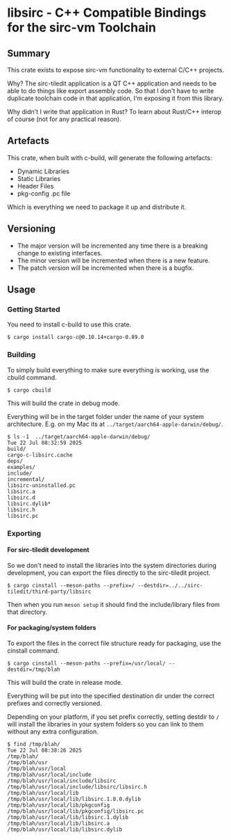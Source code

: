 # libsirc - C++ Compatible Bindings for the sirc-vm Toolchain

## Summary

This crate exists to expose sirc-vm functionality to external C/C++ projects.

Why? The sirc-tiledit application is a QT C++ application and needs to be able to
do things like export assembly code. So that I don't have to write duplicate
toolchain code in that application, I'm exposing it from this library.

Why didn't I write that application in Rust? To learn about Rust/C++ interop of course
(not for any practical reason).

## Artefacts

This crate, when built with c-build, will generate the following artefacts:

- Dynamic Libraries
- Static Libraries
- Header Files
- pkg-config .pc file

Which is everything we need to package it up and distribute it.

## Versioning

- The major version will be incremented any time there is a breaking change to existing interfaces.
- The minor version will be incremented when there is a new feature.
- The patch version will be incremented when there is a bugfix.

## Usage

### Getting Started

You need to install c-build to use this crate.

```shell
$ cargo install cargo-c@0.10.14+cargo-0.89.0
```

### Building

To simply build everything to make sure everything is working, use the cbuild command.

```shell
$ cargo cbuild
```

This will build the crate in debug mode.

Everything will be in the target folder under the name of your system architecture.
E.g. on my Mac its at `../target/aarch64-apple-darwin/debug/`.

```shell
$ ls -1  ../target/aarch64-apple-darwin/debug/                                                                                      Tue 22 Jul 08:32:59 2025
build/
cargo-c-libsirc.cache
deps/
examples/
include/
incremental/
libsirc-uninstalled.pc
libsirc.a
libsirc.d
libsirc.dylib*
libsirc.h
libsirc.pc
```

### Exporting

#### For sirc-tiledit development

So we don't need to install the libraries into the system directories during development, you can export the files
directly to the sirc-tiledit project.

```shell
$ cargo cinstall --meson-paths --prefix=/ --destdir=../../sirc-tiledit/third-party/libsirc
```

Then when you run `meson setup` it should find the include/library files from that directory.

#### For packaging/system folders

To export the files in the correct file structure ready for packaging, use the cinstall command.

```shell
$ cargo cinstall --meson-paths --prefix=/usr/local/ --destdir=/tmp/blah
```

This will build the crate in release mode.

Everything will be put into the specified destination dir under the correct prefixes and correctly versioned.

Depending on your platform, if you set prefix correctly, setting destdir to `/` will install the libraries in your
system folders so you can link to them without any extra configuration.

```shell
$ find /tmp/blah/                                                                                                                   Tue 22 Jul 08:38:26 2025
/tmp/blah/
/tmp/blah/usr
/tmp/blah/usr/local
/tmp/blah/usr/local/include
/tmp/blah/usr/local/include/libsirc
/tmp/blah/usr/local/include/libsirc/libsirc.h
/tmp/blah/usr/local/lib
/tmp/blah/usr/local/lib/libsirc.1.0.0.dylib
/tmp/blah/usr/local/lib/pkgconfig
/tmp/blah/usr/local/lib/pkgconfig/libsirc.pc
/tmp/blah/usr/local/lib/libsirc.1.dylib
/tmp/blah/usr/local/lib/libsirc.a
/tmp/blah/usr/local/lib/libsirc.dylib
```